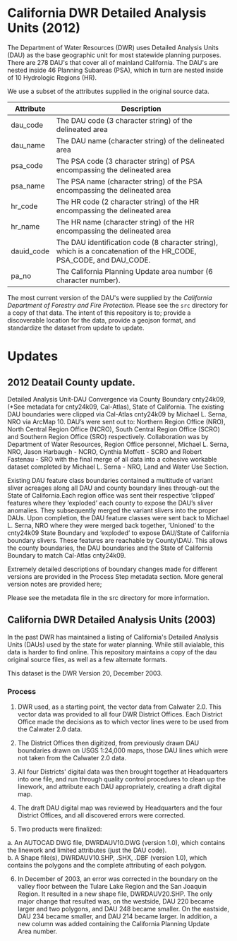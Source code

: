# California DWR Detailed Analysis Units (2012)

The Department of Water Resources (DWR) uses Detailed Analysis Units (DAU) as 
the base geographic unit for most statewide planning purposes.  There are 278 
DAU's that cover all of mainland California.  The DAU's are nested inside 46 
Planning Subareas (PSA), which in turn are nested inside of 10 Hydrologic 
Regions (HR). 

We use a subset of the attributes supplied in the original source data.

Attribute | Description
--- | ---
dau_code | The DAU code (3 character string) of the delineated area
dau_name | The DAU name (character string) of the delineated area
psa_code |The PSA code (3 character string) of PSA encompassing the delineated area
psa_name | The PSA name (character string) of the PSA encompassing the delineated area
hr_code	 | The HR code (2 character string) of the HR encompassing the delineated area
hr_name	| The HR name (character string) of the HR encompassing the delineated area
dauid_code | The DAU identification code (8 character string), which is a concatenation of the HR_CODE, PSA_CODE, and DAU_CODE.   
pa_no | The California Planning Update area number (6 character number).

The most current version of the DAU's were supplied by the *California
Department of Forestry and Fire Protection*.  Please see the ```src```
directory for a copy of that data.  The intent of this repository is
to; provide a discoverable location for the data, provide a geojson
format, and standardize the dataset from update to update.


# Updates 

## 2012 Deatail County update.

Detailed Analysis Unit-DAU Convergence via County Boundary cnty24k09,
(*See metadata for cnty24k09, Cal-Atlas), State of California. The
existing DAU boundaries were clipped via Cal-Atlas cnty24k09 by
Michael L. Serna, NRO via ArcMap 10. DAU’s were sent out to: Northern
Region Office (NRO), North Central Region Office (NCRO), South Central
Region Office (SCRO) and Southern Region Office (SRO)
respectively. Collaboration was by Department of Water Resources,
Region Office personnel, Michael L. Serna, NRO, Jason Harbaugh - NCRO,
Cynthia Moffett - SCRO and Robert Fastenau - SRO with the final merge
of all data into a cohesive workable dataset completed by Michael
L. Serna - NRO, Land and Water Use Section.

Existing DAU feature class boundaries contained a multitude of variant
sliver acreages along all DAU and county boundary lines through-out
the State of California.Each region office was sent their respective
‘clipped’ features where they ‘exploded’ each county to expose the
DAU’s sliver anomalies. They subsequently merged the variant slivers
into the proper DAUs. Upon completion, the DAU feature classes were
sent back to Michael L. Serna, NRO where they were merged back
together, ‘Unioned’ to the cnty24k09 State Boundary and ‘exploded’ to
expose DAU/State of California boundary slivers. These features are
reachable by County\DAU. This allows the county boundaries, the DAU
boundaries and the State of California Boundary to match Cal-Atlas
cnty24k09.

Extremely detailed descriptions of boundary changes made for different
versions are provided in the Process Step metadata section. More
general version notes are provided here;

Please see the metadata file in the src directory for more
information.

## California DWR Detailed Analysis Units (2003)

In the past DWR has maintained a listing of California's Detailed
Analysis Units (DAUs) used by the state for water planning.  While
still avialable, this data is harder to find online.  This repository
maintains a copy of the dau original source files, as well as a few
alternate formats.

This dataset is the DWR Version 20, December 2003.

### Process

1.  DWR used, as a starting point, the vector data from Calwater 2.0.  This 
vector data was provided to all four DWR District Offices.  Each District 
Office made the decisions as to which vector lines were to be used from the 
Calwater 2.0 data.  

2.  The District Offices then digitized, from previously drawn DAU boundaries 
drawn on USGS 1:24,000 maps, those DAU lines which were not taken from the 
Calwater 2.0 data.  

3.  All four Districts' digital data was then brought together at Headquarters 
into one file, and run through quality control procedures to clean up the 
linework, and attribute each DAU appropriately, creating a draft digital map.  

4.  The draft DAU digital map was reviewed by Headquarters and the four 
District Offices, and all discovered errors were corrected.  

5.  Two products were finalized:

  a.  An AUTOCAD DWG file, DWRDAUV10.DWG (version 1.0), which contains the 
  linework and limited attributes (just the DAU code).  
  b.  A Shape file(s), DWRDAUV10.SHP, .SHX, .DBF (version 1.0), which 
  contains the polygons and the complete attributing of each polygon.  

6.  In December of 2003, an error was corrected in the boundary on the valley 
floor between the Tulare Lake Region and the San Joaquin Region.  It resulted
in a new shape file, DWRDAUV20.SHP.  The only major change that resulted was, 
on the westside, DAU 220 became larger and two polygons, and DAU 248 became 
smaller.  On the eastside, DAU 234 became smaller, and DAU 214 became larger. 
In addition, a new column was added containing the California Planning Update  
Area number.      





